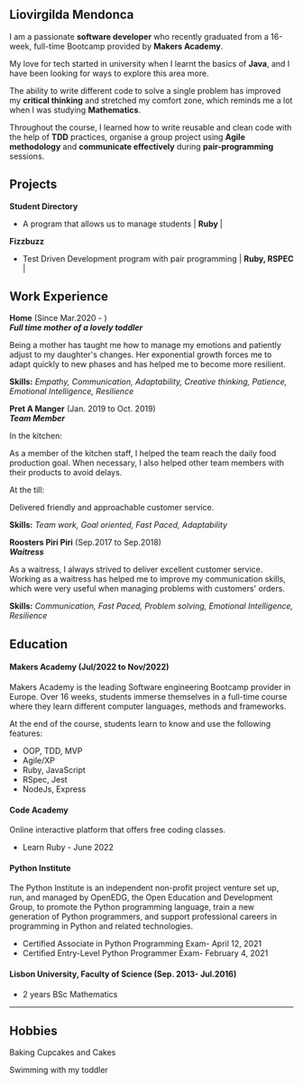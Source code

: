 ## Liovirgilda Mendonca

I am a passionate <strong>software developer</strong> who recently graduated from a 16-week, full-time Bootcamp provided by <strong>Makers Academy</strong>.   

My love for tech started in university when I learnt the basics of <strong>Java</strong>, and I have been looking for ways to explore this area more.  

The ability to write different code to solve a single problem has improved my <strong>critical thinking</strong> and stretched my comfort zone, which reminds me a lot when I was studying <strong>Mathematics</strong>.   

Throughout the course, I learned how to write reusable and clean code with the help of <strong>TDD</strong> practices, organise a group project using <strong>Agile methodology</strong> and <strong>communicate effectively</strong> during <strong>pair-programming </strong>sessions. 

## Projects

 **Student Directory** 
  - A program that allows us to manage students | <strong> Ruby </strong>  | 


 **Fizzbuzz**                 
  - Test Driven Development program with pair programming | <strong> Ruby, RSPEC </strong> |

## Work Experience

**Home** (Since Mar.2020 - )<br/>
<strong>_Full time mother of a lovely toddler_</strong>

Being a mother has taught me how to manage my emotions and patiently adjust to my daughter's changes. Her exponential growth forces me to adapt quickly to new phases and has helped me to become more resilient. 

<strong>Skills:</strong> <em>Empathy, Communication, Adaptability, Creative thinking, Patience, Emotional Intelligence, Resilience</em>

**Pret A Manger** (Jan. 2019 to Oct. 2019) <br/>
<strong>_Team Member_</strong>

In the kitchen:

As a member of the kitchen staff, I helped the team reach the daily food production goal. When necessary, I also helped other team members with their products to avoid delays. 

At the till:

Delivered friendly and approachable customer service.

<strong>Skills:</strong> <em>Team work, Goal oriented, Fast Paced, Adaptability</em>

**Roosters Piri Piri** (Sep.2017 to Sep.2018)  
<strong>_Waitress_</strong>

As a waitress, I always strived to deliver excellent customer service. 
Working as a waitress has helped me to improve my communication skills, which were very useful when managing problems with customers' orders.

<strong>Skills:</strong><em> Communication, Fast Paced, Problem solving, Emotional Intelligence, Resilience</em>

## Education

#### Makers Academy (Jul/2022 to Nov/2022)
Makers Academy is the leading Software engineering Bootcamp provider in Europe.
Over 16 weeks, students immerse themselves in a full-time course where they learn different computer languages, methods and frameworks.

At the end of the course, students learn to know and use the following features:
- OOP, TDD, MVP
- Agile/XP
- Ruby, JavaScript
- RSpec, Jest
- NodeJs, Express

#### Code Academy 
Online interactive platform that offers free coding classes.

- Learn Ruby - June 2022

#### Python Institute 
The Python Institute is an independent non-profit project venture set up, run, and managed by OpenEDG, the Open Education and Development Group, to promote the Python programming language, train a new generation of Python programmers, and support professional careers in programming in Python and related technologies.

- Certified Associate in Python Programming Exam- April 12, 2021
- Certified Entry-Level Python Programmer Exam- February 4, 2021

#### Lisbon University, Faculty of Science (Sep. 2013- Jul.2016)

- 2 years BSc Mathematics

***

## Hobbies

Baking Cupcakes and Cakes

Swimming with my toddler

